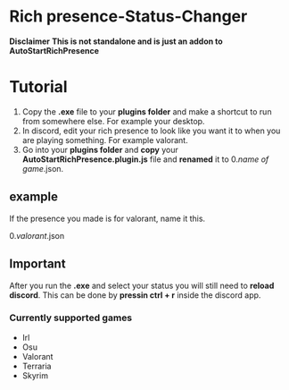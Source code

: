 # Rich presence-Status-Changer
**Disclaimer**
__This is not standalone and is just an addon to AutoStartRichPresence__

# Tutorial

1. Copy the **.exe** file to your **plugins folder** and make a shortcut to run from somewhere else. For example your desktop.
2. In discord, edit your rich presence to look like you want it to when you are playing something. For example valorant.
3. Go into your **plugins folder** and **copy** your **AutoStartRichPresence.plugin.js** file and **renamed** it to 0.*name of game*.json.

## example
If the presence you made is for valorant, name it this.

0.*valorant*.json

## Important

After you run the **.exe** and select your status you will still need to **reload discord**.
This can be done by **pressin ctrl + r** inside the discord app.

### Currently supported games

- Irl
- Osu
- Valorant
- Terraria
- Skyrim
